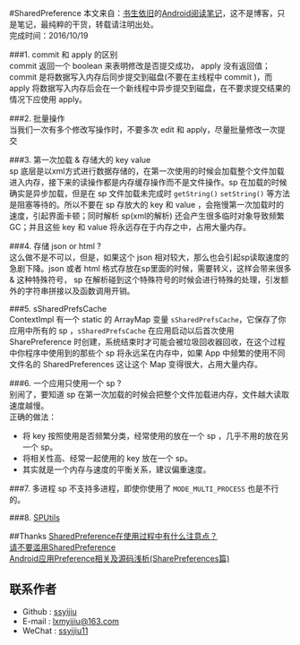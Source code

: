 #SharedPreference
本文来自：[书生依旧](https://github.com/ssyijiu)的[Android阅读笔记](https://github.com/ssyijiu/Android-ReadingNotes)，这不是博客，只是笔记，最纯粹的干货，转载请注明出处。     
完成时间：2016/10/19    

###1. commit 和 apply 的区别  
commit 返回一个 boolean 来表明修改是否提交成功， apply 没有返回值；commit 是将数据写入内存后同步提交到磁盘(不要在主线程中 commit )，而 apply 将数据写入内存后会在一个新线程中异步提交到磁盘，在不要求提交结果的情况下应使用 apply。   

###2. 批量操作  
当我们一次有多个修改写操作时，不要多次 edit 和 apply，尽量批量修改一次提交

###3. 第一次加载 & 存储大的 key value   
sp 底层是以xml方式进行数据存储的，在第一次使用的时候会加载整个文件加载进入内存，接下来的读操作都是内存缓存操作而不是文件操作。sp 在加载的时候确实是异步加载，但是在 sp 文件加载未完成时 `getString()` `setString()` 等方法是阻塞等待的。所以不要在 sp 存放大的 key  和 value ，会拖慢第一次加载时的速度，引起界面卡顿；同时解析 sp(xml的解析) 还会产生很多临时对象导致频繁GC；并且这些 key 和 value 将永远存在于内存之中，占用大量内存。

###4. 存储 json or html ?  
这么做不是不可以，但是，如果这个 json 相对较大，那么也会引起sp读取速度的急剧下降。json 或者 html 格式存放在sp里面的时候，需要转义，这样会带来很多 & 这种特殊符号， sp 在解析碰到这个特殊符号的时候会进行特殊的处理，引发额外的字符串拼接以及函数调用开销。

###5. sSharedPrefsCache  
ContextImpl 有一个 static 的 ArrayMap 变量 `sSharedPrefsCache`，它保存了你应用中所有的 sp ，`sSharedPrefsCache` 在应用启动以后首次使用 SharePreference 时创建，系统结束时才可能会被垃圾回收器回收，在这个过程中你程序中使用到的那些个 sp 将永远呆在内存中，如果 App 中频繁的使用不同文件名的 SharedPreferences 这让这个 Map 变得很大，占用大量内存。

###6. 一个应用只使用一个 sp ?  
别闹了，要知道 sp 在第一次加载的时候会把整个文件加载进内存，文件越大读取速度越慢。  
正确的做法：  
- 将 key 按照使用是否频繁分类，经常使用的放在一个 sp ，几乎不用的放在另一个 sp。
- 将相关性高、经常一起使用的 key 放在一个 sp。
- 其实就是一个内存与速度的平衡关系，建议偏重速度。

###7. 多进程
sp 不支持多进程，即使你使用了 `MODE_MULTI_PROCESS` 也是不行的。   

###8. [SPUtils](https://github.com/ssyijiu/android-helper/blob/master/utils/SPUtil.java)

##Thanks
[SharedPreference在使用过程中有什么注意点？](https://github.com/ZhaoKaiQiang/AndroidDifficultAnalysis/blob/master/09.SharedPreference%E5%9C%A8%E4%BD%BF%E7%94%A8%E8%BF%87%E7%A8%8B%E4%B8%AD%E6%9C%89%E4%BB%80%E4%B9%88%E6%B3%A8%E6%84%8F%E7%82%B9%EF%BC%9F.md)    
[请不要滥用SharedPreference](http://weishu.me/2016/10/13/sharedpreference-advices/)  
[Android应用Preference相关及源码浅析(SharePreferences篇)](http://blog.csdn.net/yanbober/article/details/47866369)

## 联系作者
- Github : [ssyijiu](https://github.com/ssyijiu)
- E-mail : lxmyijiu@163.com
- WeChat : [ssyijiu11](http://obe5pxv6t.bkt.clouddn.com/weixin.jpg)